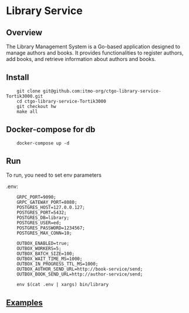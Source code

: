 # Library Service

## Overview
The Library Management System is a Go-based application designed to manage
authors and books. It provides functionalities to register authors,
add books, and retrieve information about authors and books.

## Install

```shell
    git clone git@github.com:itmo-org/ctgo-library-service-Tortik3000.git
    cd ctgo-library-service-Tortik3000
    git checkout hw
    make all
```

## Docker-compose for db

```shell
    docker-compose up -d
```

## Run

To run, you need to set env parameters

.env:
```shell
    GRPC_PORT=9090;
    GRPC_GATEWAY_PORT=8080;
    POSTGRES_HOST=127.0.0.127;
    POSTGRES_PORT=5432;
    POSTGRES_DB=library;
    POSTGRES_USER=ed;
    POSTGRES_PASSWORD=1234567;
    POSTGRES_MAX_CONN=10;
  
    OUTBOX_ENABLED=true;
    OUTBOX_WORKERS=5;
    OUTBOX_BATCH_SIZE=100;
    OUTBOX_WAIT_TIME_MS=1000;
    OUTBOX_IN_PROGRESS_TTL_MS=1000;
    OUTBOX_AUTHOR_SEND_URL=http://book-service/send;
    OUTBOX_BOOK_SEND_URL=http://author-service/send;
```

```shell
    env $(cat .env | xargs) bin/library
```

## [Examples](spec/api/library/library.swagger.json)
